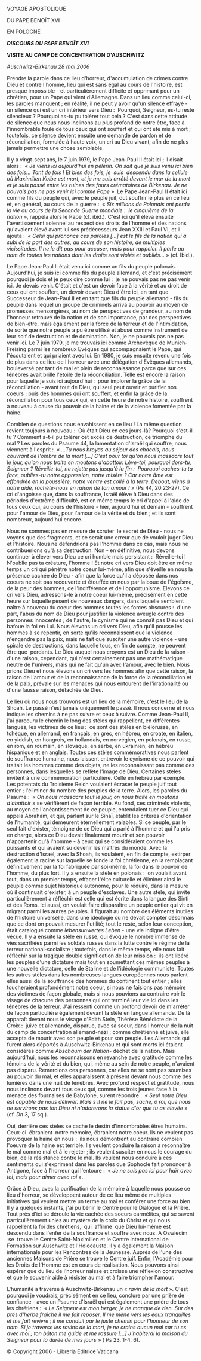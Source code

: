 VOYAGE APOSTOLIQUE

DU PAPE BENOÎT XVI

EN POLOGNE

***DISCOURS DU PAPE BENOÎT XVI***

**VISITE AU CAMP DE CONCENTRATION D'AUSCHWITZ**

*Auschwitz-Birkenau 28 mai 2006*

Prendre la parole dans ce lieu d'horreur, d'accumulation de crimes contre Dieu et contre l'homme, lieu qui est sans égal au cours de l'histoire, est presque impossible - et particulièrement difficile et opprimant pour un chrétien, pour un Pape qui vient d'Allemagne. Dans un lieu comme celui-ci, les paroles manquent ; en réalité, il ne peut y avoir qu'un silence effrayé - un silence qui est un cri intérieur vers Dieu :  Pourquoi, Seigneur, es-tu resté silencieux ? Pourquoi as-tu pu tolérer tout cela ? C'est dans cette attitude de silence que nous nous inclinons au plus profond de notre être, face à l'innombrable foule de tous ceux qui ont souffert et qui ont été mis à mort ; toutefois, ce silence devient ensuite une demande de pardon et de réconciliation, formulée à haute voix, un cri au Dieu vivant, afin de ne plus jamais permettre une chose semblable.

Il y a vingt-sept ans, le 7 juin 1979, le Pape Jean-Paul II était ici ; il disait alors :  « *Je viens ici aujourd'hui en pèlerin. On sait que je suis venu ici bien des fois... Tant de fois ! Et bien des fois, je  suis  descendu dans la cellule où Maximilien Kolbe est mort, et je me suis arrêté devant le mur de la mort et je suis passé entre les ruines des fours crématoires de Birkenau. Je ne pouvais pas ne pas venir ici comme Pape* ». Le Pape Jean-Paul II était ici comme fils du peuple qui, avec le peuple juif, dut souffrir le plus en ce lieu et, en général, au cours de la guerre :  « *Six millions de Polonais ont perdu la vie au cours de la Seconde Guerre mondiale :  le cinquième de la nation* », rappela alors le Pape (cf. ibid.). C'est ici qu'il éleva ensuite l'avertissement solennel au respect des droits de l'homme et des nations qu'avaient élevé avant lui ses prédécesseurs Jean XXIII et Paul VI, et il ajouta :  « *Celui qui prononce ces paroles [...] est le fils de la nation qui a subi de la part des autres, au cours de son histoire, de multiples vicissitudes. Il ne le dit pas pour accuser, mais pour rappeler. Il parle au nom de toutes les nations dont les droits sont violés et oubliés...* » (cf. Ibid.).

Le Pape Jean-Paul II était venu ici comme un fils du peuple polonais. Aujourd'hui, je suis ici comme fils du peuple allemand, et c'est précisément pourquoi je dois et je peux dire comme lui :  je ne pouvais pas ne pas venir ici. Je devais venir. C'était et c'est un devoir face à la vérité et au droit de ceux qui ont souffert, un devoir devant Dieu d'être ici, en tant que Successeur de Jean-Paul II et en tant que fils du peuple allemand - fils du peuple dans lequel un groupe de criminels arriva au pouvoir au moyen de promesses mensongères, au nom de perspectives de grandeur, au nom de l'honneur retrouvé de la nation et de son importance, par des perspectives de bien-être, mais également par la force de la terreur et de l'intimidation, de sorte que notre peuple a pu être utilisé et abusé comme instrument de leur soif de destruction et de domination. Non, je ne pouvais pas ne pas venir ici. Le 7 juin 1979, je me trouvais ici comme Archevêque de Munich-Freising parmi les nombreux Evêques qui accompagnaient le Pape, qui l'écoutaient et qui priaient avec lui. En 1980, je suis ensuite revenu une fois de plus dans ce lieu de l'horreur avec une délégation d'Evêques allemands, bouleversé par tant de mal et plein de reconnaissance parce que sur ces ténèbres avait brillé l'étoile de la réconciliation. Telle est encore la raison pour laquelle je suis ici aujourd'hui :  pour implorer la grâce de la réconciliation - avant tout de Dieu, qui seul peut ouvrir et purifier nos coeurs ; puis des hommes qui ont souffert, et enfin la grâce de la réconciliation pour tous ceux qui, en cette heure de notre histoire, souffrent à nouveau à cause du pouvoir de la haine et de la violence fomentée par la haine.

Combien de questions nous envahissent en ce lieu ! La même question revient toujours à nouveau :  Où était Dieu en ces jours-là? Pourquoi s'est-il tu ? Comment a-t-il pu tolérer cet excès de destruction, ce triomphe du mal ? Les paroles du Psaume 44, la lamentation d'Israël qui souffre, nous viennent à l'esprit :  « *...Tu nous broyas au séjour des chacals, nous couvrant de l'ombre de la mort [...] C'est pour toi qu'on nous massacre tout le jour, qu'on nous traite en moutons d'abattoir. Lève-toi, pourquoi dors-tu, Seigneur ? Réveille-toi, ne rejette pas jusqu'à la fin :  Pourquoi caches-tu ta face, oublies-tu notre oppression, notre misère ? Car notre âme est effondrée en la poussière, notre ventre est collé à la terre. Debout, viens à notre aide, rachète-nous en raison de ton amour !* » (Ps 44, 20.23-27). Ce cri d'angoisse que, dans la souffrance, Israël élève à Dieu dans des périodes d'extrême difficulté, est en même temps le cri d'appel à l'aide de tous ceux qui, au cours de l'histoire - hier, aujourd'hui et demain - souffrent pour l'amour de Dieu, pour l'amour de la vérité et du bien ; et ils sont nombreux, aujourd'hui encore.

Nous ne sommes pas en mesure de scruter  le secret de Dieu - nous ne voyons que des fragments, et ce serait une erreur que de vouloir juger Dieu et l'histoire. Nous ne défendrions pas l'homme dans ce cas, mais nous ne contribuerions qu'à sa destruction. Non - en définitive, nous devons continuer à élever vers Dieu ce cri humble mais persistant :  Réveille-toi ! N'oublie pas ta créature, l'homme ! Et notre cri vers Dieu doit être en même temps un cri qui pénètre notre coeur lui-même, afin que s'éveille en nous la présence cachée de Dieu - afin que la force qu'il a déposée dans nos coeurs ne soit pas recouverte et étouffée en nous par la boue de l'égoïsme, de la peur des hommes, de l'indifférence et de l'opportunisme. Elevons ce cri vers Dieu, adressons-le à notre coeur lui-même, précisément en cette heure sur laquelle pèsent de nouveaux dangers, dans laquelle semblent naître à nouveau du coeur des hommes toutes les forces obscures :  d'une part, l'abus du nom de Dieu pour justifier la violence aveugle contre des personnes innocentes ; de l'autre, le cynisme qui ne connaît pas Dieu et qui bafoue la foi en Lui. Nous élevons un cri vers Dieu, afin qu'il pousse les hommes à se repentir, en sorte qu'ils reconnaissent que la violence n'engendre pas la paix, mais ne fait que susciter une autre violence - une spirale de destructions, dans laquelle tous, en fin de compte, ne peuvent être que  perdants. Le Dieu auquel nous croyons est un Dieu de la raison - d'une raison, cependant, qui n'est certainement pas une mathématique neutre de l'univers, mais qui ne fait qu'un avec l'amour, avec le bien. Nous prions Dieu et nous élevons un cri vers les hommes afin que cette raison, la raison de l'amour et de la reconnaissance de la force de la réconciliation et de la paix, prévale sur les menaces qui nous entourent de l'irrationalité ou d'une fausse raison, détachée de Dieu.

Le lieu où nous nous trouvons est un lieu de la mémoire, c'est le lieu de la Shoah. Le passé n'est jamais uniquement le passé. Il nous concerne et nous indique les chemins à ne pas suivre et ceux à suivre. Comme Jean-Paul II, j'ai parcouru le chemin le long des stèles qui rappellent, en différentes langues, les victimes de ce lieu :  ce sont des stèles en biélorusse, en tchèque, en allemand, en français, en grec, en hébreu, en croate, en italien, en yiddish, en hongrois, en hollandais, en norvégien, en polonais, en russe, en rom, en roumain, en slovaque, en serbe, en ukrainien, en hébreu hispanique et en anglais. Toutes ces stèles commémoratives nous parlent de souffrance humaine, nous laissent entrevoir le cynisme de ce pouvoir qui traitait les hommes comme des objets, ne les reconnaissant pas comme des personnes, dans lesquelles se reflète l'image de Dieu. Certaines stèles invitent à une commémoration particulière. Celle en hébreu par exemple. Les potentats du Troisième Reich voulaient écraser le peuple juif tout entier ; l'éliminer du nombre des peuples de la terre. Alors, les paroles du Psaume :  « *On nous massacre tout le jour, on nous traite en moutons d'abattoir* » se vérifièrent de façon terrible. Au fond, ces criminels violents, au moyen de l'anéantissement de ce peuple, entendaient tuer ce Dieu qui appela Abraham, et qui, parlant sur le Sinaï, établit les critères d'orientation de l'humanité, qui demeurent éternellement valables. Si ce peuple, par le seul fait d'exister, témoigne de ce Dieu qui a parlé à l'homme et qui l'a pris en charge, alors ce Dieu devait finalement mourir et son pouvoir n'appartenir qu'à l'homme - à ceux qui se considéraient comme les puissants et qui avaient su devenir les maîtres du monde. Avec la destruction d'Israël, avec la Shoah, ils voulaient, en fin de compte, extirper également la racine sur laquelle se fonde la foi chrétienne, en la remplaçant définitivement par la foi fabriquée par soi-même, la foi dans le pouvoir de l'homme, du plus fort. Il y a ensuite la stèle en polonais :  on voulait avant tout, dans un premier temps, effacer l'élite culturelle et éliminer ainsi le peuple comme sujet historique autonome, pour le réduire, dans la mesure où il continuait d'exister, à un peuple d'esclaves. Une autre stèle, qui invite particulièrement à réfléchir est celle qui est écrite dans la langue des Sinti et des Roms. Ici aussi, on voulait faire disparaître un peuple entier qui vit en migrant parmi les autres peuples. Il figurait au nombre des éléments inutiles de l'histoire universelle, dans une idéologie où ne devait compter désormais que ce dont on pouvait mesurer l'utilité; tout le reste, selon leur conception, était catalogué comme *lebensunwertes Leben* - une vie indigne d'être vécue. Il y a ensuite la stèle en russe, qui évoque le nombre immense de vies sacrifiées parmi les soldats russes dans la lutte contre le régime de la terreur national-socialiste ; toutefois, dans le même temps, elle nous fait réfléchir sur la tragique double signification de leur mission :  ils ont libéré les peuples d'une dictature mais tout en soumettant ces mêmes peuples à une nouvelle dictature, celle de Staline et de l'idéologie communiste. Toutes les autres stèles dans les nombreuses langues européennes nous parlent elles aussi de la souffrance des hommes du continent tout entier ; elles toucheraient profondément notre coeur, si nous ne faisions pas mémoire des victimes de façon globale, mais si nous pouvions au contraire voir le visage de chacune des personnes qui ont terminé leur vie ici dans les ténèbres de la terreur. J'ai ressenti comme un profond devoir de m'arrêter de façon particulière également devant la stèle en langue allemande. De là apparaît devant nous le visage d'Edith Stein, Thérèse Bénédicte de la Croix :  juive et allemande, disparue, avec sa soeur, dans l'horreur de la nuit du camp de concentration allemand-nazi ; comme chrétienne et juive, elle accepta de mourir avec son peuple et pour son peuple. Les Allemands qui furent alors déportés à Auschwitz-Birkenau et qui sont morts ici étaient considérés comme *Abschaum der Nation*- déchet de la nation. Mais aujourd'hui, nous les reconnaissons en revanche avec gratitude comme les témoins de la vérité et du bien, qui, même au sein de notre peuple, n'avaient pas disparu. Remercions ces personnes, car elles ne se sont pas soumises au pouvoir du mal, et elles apparaissent à présent devant nous comme des lumières dans une nuit de ténèbres. Avec profond respect et gratitude, nous nous inclinons devant tous ceux qui, comme les trois jeunes face à la menace des fournaises de Babylone, surent répondre :  « *Seul notre Dieu est capable de nous délivrer. Mais s'il ne le fait pas, sache, ô roi, que nous ne servirons pas ton Dieu ni n'adorerons la statue d'or que tu as élevée* » (cf. *Dn* 3, 17 sq.).

Oui, derrière ces stèles se cache le destin d'innombrables êtres humains. Ceux-ci  ébranlent  notre mémoire, ébranlent notre coeur. Ils ne veulent pas provoquer la haine en nous :  ils nous démontrent au contraire combien l'oeuvre de la haine est terrible. Ils veulent conduire la raison à reconnaître le mal comme mal et à le rejeter ; ils veulent susciter en nous le courage du bien, de la résistance contre le mal. Ils veulent nous conduire à ces sentiments qui s'expriment dans les paroles que Sophocle fait prononcer à Antigone, face à l'horreur qui l'entoure :  « *Je ne suis pas ici pour haïr avec toi, mais pour aimer avec toi* ».

Grâce à Dieu, avec la purification de la mémoire à laquelle nous pousse ce lieu d'horreur, se développent autour de ce lieu même de multiples initiatives qui veulent mettre un terme au mal et conférer une force au bien. Il y a quelques instants, j'ai pu bénir le Centre pour le Dialogue et la Prière. Tout près d'ici se déroule la vie cachée des soeurs carmélites, qui se savent particulièrement unies au mystère de la croix du Christ et qui nous rappellent la foi des chrétiens,  qui  affirme  que Dieu lui-même est descendu dans l'enfer de la souffrance et souffre avec nous. A Oswiecim  se  trouve le Centre Saint-Maximilien et le Centre international de Formation sur Auschwitz et l'Holocauste. Il y a également la Maison internationale pour les Rencontres de la Jeunesse. Auprès de l'une des anciennes Maisons de Prière se trouve le Centre juif. Enfin, l'Académie pour les Droits de l'Homme est en cours de réalisation. Nous pouvons ainsi espérer que du lieu de l'horreur naisse et croisse une réflexion constructive et que le souvenir aide à résister au mal et à faire triompher l'amour.

L'humanité a traversé à Auschwitz-Birkenau un « *ravin de la mort* ». C'est pourquoi je voudrais, précisément en ce lieu, conclure par une prière de confiance - avec un Psaume d'Israël qui est également une prière de tous les chrétiens :  « *Le Seigneur est mon berger, je ne manque de rien. Sur des prés d'herbe fraîche il me fait reposer. Il me mène vers les eaux tranquilles et me fait revivre ; il me conduit par le juste chemin pour l'honneur de son nom. Si je traverse les ravins de la mort, je ne crains aucun mal car tu es avec moi ; ton bâton me guide et me rassure [...] J'habiterai la maison du Seigneur pour la durée de mes jours* » ( *Ps* 23, 1-4. 6).

© Copyright 2006 - Libreria Editrice Vaticana